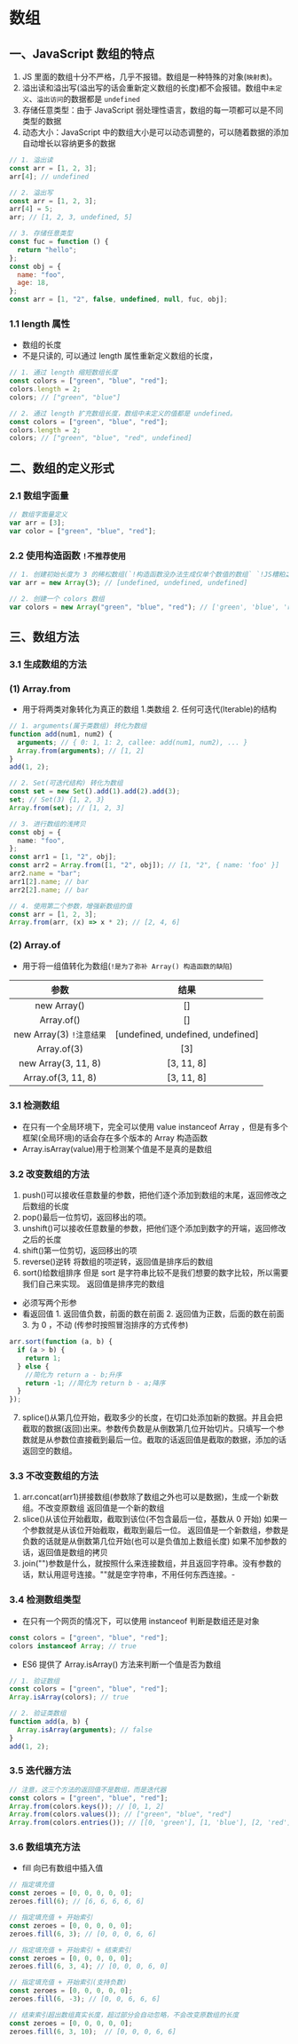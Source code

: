 # 数组

## 一、JavaScript 数组的特点

1. JS 里面的数组十分不严格，几乎不报错。数组是一种特殊的对象(`映射表`)。
2. 溢出读和溢出写(溢出写的话会重新定义数组的长度)都不会报错。数组中`未定义`、`溢出访问`的数据都是 `undefined`
3. 存储任意类型：由于 JavaScript 弱处理性语言，数组的每一项都可以是不同类型的数据
4. 动态大小：JavaScript 中的数组大小是可以动态调整的，可以随着数据的添加自动增长以容纳更多的数据

```js
// 1. 溢出读
const arr = [1, 2, 3];
arr[4]; // undefined

// 2. 溢出写
const arr = [1, 2, 3];
arr[4] = 5;
arr; // [1, 2, 3, undefined, 5]

// 3. 存储任意类型
const fuc = function () {
  return "hello";
};
const obj = {
  name: "foo",
  age: 18,
};
const arr = [1, "2", false, undefined, null, fuc, obj];
```

### 1.1 length 属性

- 数组的长度
- 不是只读的, 可以通过 length 属性重新定义数组的长度，

```js
// 1. 通过 length 缩短数组长度
const colors = ["green", "blue", "red"];
colors.length = 2;
colors; // ["green", "blue"]

// 2. 通过 length 扩充数组长度，数组中未定义的值都是 undefined。
const colors = ["green", "blue", "red"];
colors.length = 2;
colors; // ["green", "blue", "red", undefined]
```

## 二、数组的定义形式

### 2.1 数组字面量

```js
// 数组字面量定义
var arr = [3];
var color = ["green", "blue", "red"];
```

### 2.2 使用构造函数 `!不推荐使用`

```js
// 1. 创建初始长度为 3 的稀松数组(`!构造函数没办法生成仅单个数值的数组` `!JS糟粕之一`)
var arr = new Array(3); // [undefined, undefined, undefined]

// 2. 创建一个 colors 数组
var colors = new Array("green", "blue", "red"); // ['green', 'blue', 'red']
```

## 三、数组方法

### 3.1 生成数组的方法

### (1) Array.from

- 用于将两类对象转化为真正的数组 1.类数组 2. 任何可迭代(Iterable)的结构

```ts
// 1. arguments(属于类数组) 转化为数组
function add(num1, num2) {
  arguments; // { 0: 1, 1: 2, callee: add(num1, num2), ... }
  Array.from(arguments); // [1, 2]
}
add(1, 2);

// 2. Set(可迭代结构) 转化为数组
const set = new Set().add(1).add(2).add(3);
set; // Set(3) {1, 2, 3}
Array.from(set); // [1, 2, 3]

// 3. 进行数组的浅拷贝
const obj = {
  name: "foo",
};
const arr1 = [1, "2", obj];
const arr2 = Array.from([1, "2", obj]); // [1, "2", { name: 'foo' }]
arr2.name = "bar";
arr1[2].name; // bar
arr2[2].name; // bar

// 4. 使用第二个参数，增强新数组的值
const arr = [1, 2, 3];
Array.from(arr, (x) => x * 2); // [2, 4, 6]
```

### (2) Array.of

- 用于将一组值转化为数组(`!是为了弥补 Array() 构造函数的缺陷`)

|           参数           |               结果                |
| :----------------------: | :-------------------------------: |
|       new Array()        |                []                 |
|        Array.of()        |                []                 |
| new Array(3) `!注意结果` | [undefined, undefined, undefined] |
|       Array.of(3)        |                [3]                |
|   new Array(3, 11, 8)    |            [3, 11, 8]             |
|    Array.of(3, 11, 8)    |            [3, 11, 8]             |

### 3.1 检测数组

- 在只有一个全局环境下，完全可以使用 value instanceof Array ，但是有多个框架(全局环境)的话会存在多个版本的 Array 构造函数
- Array.isArray(value)用于检测某个值是不是真的是数组

### 3.2 改变数组的方法

1. push()可以接收任意数量的参数，把他们逐个添加到数组的末尾，返回修改之后数组的长度
2. pop()最后一位剪切，返回移出的项。
3. unshift()可以接收任意数量的参数，把他们逐个添加到数字的开端，返回修改之后的长度
4. shift()第一位剪切，返回移出的项
5. reverse()逆转 将数组的项逆转，返回值是排序后的数组
6. sort()给数组排序 但是 sort 是字符串比较不是我们想要的数字比较，所以需要我们自己来实现。 返回值是排序完的数组

- 必须写两个形参
- 看返回值 1. 返回值负数，前面的数在前面 2. 返回值为正数，后面的数在前面 3. 为 0 ，不动
  (传参时按照冒泡排序的方式传参)

```js
arr.sort(function (a, b) {
  if (a > b) {
    return 1;
  } else {
    //简化为 return a - b;升序
    return -1; //简化为 return b - a;降序
  }
});
```

7. splice()从第几位开始，截取多少的长度，在切口处添加新的数据。并且会把截取的数据(返回)出来。参数传负数是从倒数第几位开始切片。只填写一个参数就是从参数位直接截到最后一位。截取的话返回值是截取的数据，添加的话返回空的数组。

### 3.3 不改变数组的方法

1. arr.concat(arr1)拼接数组(参数除了数组之外也可以是数据)，生成一个新数组。不改变原数组 返回值是一个新的数组
2. slice()从该位开始截取，截取到该位(不包含最后一位，基数从 0 开始) 如果一个参数就是从该位开始截取，截取到最后一位。 返回值是一个新数组，参数是负数的话就是从倒数第几位开始(也可以是负值加上数组长度) 如果不加参数的话，返回值是数组的拷贝
3. join("")参数是什么，就按照什么来连接数组，并且返回字符串。没有参数的话，默认用逗号连接。""就是空字符串，不用任何东西连接。-

### 3.4 检测数组类型

- 在只有一个网页的情况下，可以使用 instanceof 判断是数组还是对象

```js
const colors = ["green", "blue", "red"];
colors instanceof Array; // true
```

- ES6 提供了 Array.isArray() 方法来判断一个值是否为数组

```js
// 1. 验证数组
const colors = ["green", "blue", "red"];
Array.isArray(colors); // true

// 2. 验证类数组
function add(a, b) {
  Array.isArray(arguments); // false
}
add(1, 2);
```

### 3.5 迭代器方法

```js
// 注意，这三个方法的返回值不是数组，而是迭代器
const colors = ["green", "blue", "red"];
Array.from(colors.keys()); // [0, 1, 2]
Array.from(colors.values()); // ["green", "blue", "red"]
Array.from(colors.entries()); // [[0, 'green'], [1, 'blue'], [2, 'red']]
```

### 3.6 数组填充方法

- fill 向已有数组中插入值

```js
// 指定填充值
const zeroes = [0, 0, 0, 0, 0];
zeroes.fill(6); // [6, 6, 6, 6, 6]

// 指定填充值 + 开始索引
const zeroes = [0, 0, 0, 0, 0];
zeroes.fill(6, 3); // [0, 0, 0, 6, 6]

// 指定填充值 + 开始索引 + 结束索引
const zeroes = [0, 0, 0, 0, 0];
zeroes.fill(6, 3, 4); // [0, 0, 0, 6, 0]

// 指定填充值 + 开始索引(支持负数)
const zeroes = [0, 0, 0, 0, 0];
zeroes.fill(6, -3); // [0, 0, 6, 6, 6]

// 结束索引超出数组真实长度，超过部分会自动忽略，不会改变原数组的长度
const zeroes = [0, 0, 0, 0, 0];
zeroes.fill(6, 3, 10);  // [0, 0, 0, 6, 6] 
```
